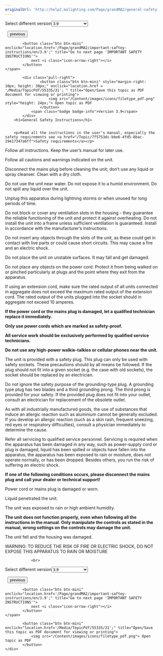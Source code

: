 ```yaml
---
originalUrl: 'http://help2.malighting.com/Page/grandMA2/general-safety-instructions/en/3.9'
---
```


<div class="topic-navigation">

<div class="pull-right">
	<span class="pull-left">


<div class="pull-left">
<form action="/Topic/SetCurrentVersionNumber" class="form-inline" id="frmTagSelector" method="post">	<span class="form-mini">
		<div class="input-prepend"><span class="add-on">Select different version</span><select autocomplete="off" id="versionNumberId" name="versionNumberId" onchange="$(this).closest('#frmTagSelector').submit();" style="width: 120px;"><option value="">- latest -</option>
<option value="6">3.3</option>
<option value="14">3.4</option>
<option value="18">3.5</option>
<option value="21">3.6</option>
<option value="23">3.7</option>
<option value="27">3.8</option>
<option selected="selected" value="31">3.9</option>
</select></div>
		<input data-val="true" data-val-number="The field Int32 must be a number." data-val-required="The Int32 field is required." id="ProductId" name="ProductId" type="hidden" value="13">
		<input id="CurrentGuid" name="CurrentGuid" type="hidden" value="5ec2ccfe-5f37-452f-b0c4-bcf3ae83c287">
	</span>
</form></div>&nbsp;	</span>
	<span class="pull-right" style="white-space: nowrap;">
			<button class="btn btn-mini" onclick="location.href='/Page/grandMA2/transport/en/3.9'; " title="Go to previous page 'Transport'">
				<i class="icon-arrow-left"></i> previous
			</button>

			<button class="btn btn-mini" onclick="location.href='/Page/grandMA2/important-saftey-instructions/en/3.9';" title="Go to next page 'IMPORTANT SAFETY INSTRUCTIONS'">
				next <i class="icon-arrow-right"></i> 
			</button>
	</span>
</div>
<div class="clear-fix" style="margin-bottom: 10px"></div>
</div>

		
			<div class="pull-right">
					<button class="btn btn-mini" style="margin-right: 10px; height: 30px;" onclick="location.href = '/Media/TopicPdf/55335/31'; " title="Open/Save this topic as PDF document for viewing or printing">
						<img src="/Content/images/icons/filetype_pdf.png" style="height: 24px;"> Open topic as PDF
					</button>
				<span class="badge badge-info">Version 3.9</span>
			</div>
		<h1>General Safety Instructions</h1>


		<p>Read all the instructions in the user’s manual, especially the safety requirements see <a href="/Topic/7f5753dc-bbe6-4fd5-8bac-29417347a6ff">Safety requirements</a></p>

<p>Follow all instructions. Keep the user’s manual for later use.</p>

<p>Follow all cautions and warnings indicated on the unit.</p>

<p>Disconnect the mains plug before cleaning the unit; don’t use any liquid or spray cleanser. Clean with a dry cloth.</p>

<p>Do not use the unit near water. Do not expose it to a humid environment. Do not spill any liquid over the unit.</p>

<p>Unplug this apparatus during lightning storms or when unused for long periods of time.</p>

<p>Do not block or cover any ventilation slots in the housing - they guarantee the reliable functioning of the unit and protect it against overheating. Do not install the unit into a frame unless sufficient ventilation is guaranteed. Install in accordance with the manufacturer’s instructions.</p>

<p>Do not insert any objects through the slots of the unit, as these could get in contact with live parts or could cause short circuits. This may cause a fire and an electric shock.</p>

<p>Do not place the unit on unstable surfaces. It may fall and get damaged.</p>

<p>Do not place any objects on the power cord. Protect it from being walked on or pinched particularly at plugs and the point where they exit from the apparatus.</p>

<p>If using an extension cord, make sure the rated output of all units connected in aggregate does not exceed the maximum rated output of the extension cord. The rated output of the units plugged into the socket should in aggregate not exceed 10 amperes.</p>

<p><strong>If the power cord or the mains plug is damaged, let a qualified technician replace it immediately.</strong></p>

<p><strong>Only use power cords which are marked as safety-proof.</strong></p>

<p><strong>All service work should be exclusively performed by qualified service technicians.</strong></p>

<p><strong>Do not use any high-power walkie-talkies or cellular phones near the unit.</strong></p>

<p>The unit is provided with a safety plug. This plug can only be used with safety sockets. These precautions should by all means be followed. If the plug should not fit into a given socket (e.g. the case with old sockets), the socket should be replaced by an electrician.</p>

<p>Do not ignore the safety purpose of the grounding-type plug. A grounding type plug has two blades and a third grounding prong. The third prong is provided for your safety. If the provided plug does not fit into your outlet, consult an electrician for replacement of the obsolete outlet.</p>

<p>As with all industrially manufactured goods, the use of substances that induce an allergic reaction such as aluminium cannot be generally excluded. If you develop an allergic reaction (such as a skin rash, frequent sneezing, red eyes or respiratory difficulties), consult a physician immediately to determine the cause.</p>

<p>Refer all servicing to qualified service personnel. Servicing is required when the apparatus has been damaged in any way, such as power-supply cord or plug is damaged, liquid has been spilled or objects have fallen into the apparatus, the apparatus has been exposed to rain or moisture, does not operate normally, or has been dropped. Besides others, you run the risk of suffering an electric shock.</p>

<p><strong>If one of the following conditions occurs, please disconnect the mains plug and call your dealer or technical support!</strong></p>

<p>Power cord or mains plug is damaged or worn.</p>

<p>Liquid penetrated the unit.</p>

<p>The unit was exposed to rain or high ambient humidity.</p>

<p><strong>The unit does not function properly, even when following all the instructions in the manual. Only manipulate the controls as stated in the manual, wrong settings on the controls may damage the unit.</strong></p>

<p>The unit fell and the housing was damaged.</p>

<p>WARNING: TO REDUCE THE RISK OF FIRE OR ELECTRIC SHOCK, DO NOT EXPOSE THIS APPARATUS TO RAIN OR MOISTURE</p>


				<br>
<div class="topic-navigation">

<div class="pull-right">
	<span class="pull-left">


<div class="pull-left">
<form action="/Topic/SetCurrentVersionNumber" class="form-inline" id="frmTagSelector" method="post">	<span class="form-mini">
		<div class="input-prepend"><span class="add-on">Select different version</span><select autocomplete="off" id="versionNumberId" name="versionNumberId" onchange="$(this).closest('#frmTagSelector').submit();" style="width: 120px;"><option value="">- latest -</option>
<option value="6">3.3</option>
<option value="14">3.4</option>
<option value="18">3.5</option>
<option value="21">3.6</option>
<option value="23">3.7</option>
<option value="27">3.8</option>
<option selected="selected" value="31">3.9</option>
</select></div>
		<input data-val="true" data-val-number="The field Int32 must be a number." data-val-required="The Int32 field is required." id="ProductId" name="ProductId" type="hidden" value="13">
		<input id="CurrentGuid" name="CurrentGuid" type="hidden" value="5ec2ccfe-5f37-452f-b0c4-bcf3ae83c287">
	</span>
</form></div>&nbsp;	</span>
	<span class="pull-right" style="white-space: nowrap;">
			<button class="btn btn-mini" onclick="location.href='/Page/grandMA2/transport/en/3.9'; " title="Go to previous page 'Transport'">
				<i class="icon-arrow-left"></i> previous
			</button>

			<button class="btn btn-mini" onclick="location.href='/Page/grandMA2/important-saftey-instructions/en/3.9';" title="Go to next page 'IMPORTANT SAFETY INSTRUCTIONS'">
				next <i class="icon-arrow-right"></i> 
			</button>
	</span>
</div>
	<div class="clear-fix"></div>
	<div class="pull-right">
	
			<button class="btn btn-mini" onclick="location.href='/Media/TopicPdf/55335/31';" title="Open/Save this topic as PDF document for viewing or printing">
				<img src="/Content/images/icons/filetype_pdf.png"> Open topic as PDF
			</button>
	</div>
<div class="clear-fix" style="margin-bottom: 10px"></div>
</div>

	
